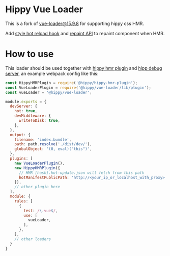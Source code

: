 # Hippy Vue Loader

This is a fork of [vue-loader@15.9.8](https://github.com/vuejs/vue-loader/tree/master) for supporting hippy css HMR.

Add [style hot reload hook](./lib/codegen/hotReload.js) and [repaint API](./lib/vue-hot-reload-api/index.js) to repaint component when HMR.



# How to use
This loader should be used together with [hippy hmr plugin](https://github.com/hippy-contrib/hippy-hmr-plugin) and [hipp debug server](https://www.npmjs.com/package/@hippy/debug-server-next), an example webpack config like this:

```js
const HippyHMRPlugin = require('@hippy/hippy-hmr-plugin');
const VueLoaderPlugin = require('@hippy/vue-loader/lib/plugin');
const vueLoader = '@hippy/vue-loader';

module.exports = {
  devServer: {                    
    hot: true,
    devMiddleware: {
      writeToDisk: true,
    },
  },
  output: {
    filename: 'index.bundle',
    path: path.resolve('./dist/dev/'),
    globalObject: '(0, eval)("this")',
  },
  plugins: [
    new VueLoaderPlugin(),
    new HippyHMRPlugin({
      // HMR [hash].hot-update.json will fetch from this path
      hotManifestPublicPath: 'http://<your_ip_or_localhost_with_proxy>:38989/',
    }),
    // other plugin here
  ],
  module: {
    rules: [
      {
        test: /\.vue$/,
        use: [
          vueLoader,
        ],
      },
    ],
    // other loaders
  }
}
```
